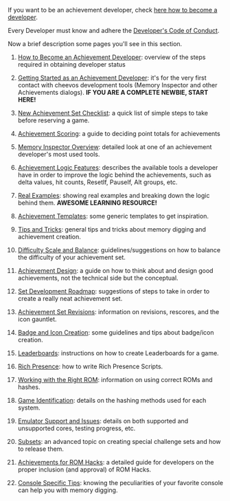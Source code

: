 If you want to be an achievement developer, check [here how to become a developer](How-to-Become-an-Achievement-Developer).

Every Developer must know and adhere the [Developer's Code of Conduct](Developers-Code-of-Conduct).

Now a brief description some pages you'll see in this section.

1. [How to Become an Achievement Developer](How-to-Become-an-Achievement-Developer): overview of the steps required in obtaining developer status

2. [Getting Started as an Achievement Developer](Getting-Started-as-an-Achievement-Developer): it's for the very first contact with cheevos development tools (Memory Inspector and other Achievements dialogs). **IF YOU ARE A COMPLETE NEWBIE, START HERE!**

3. [New Achievement Set Checklist](New-Achievement-Set-Checklist): a quick list of simple steps to take before reserving a game.

4. [Achievement Scoring](Achievement-Scoring): a guide to deciding point totals for achievements

5. [Memory Inspector Overview](Memory-Inspector-Overview): detailed look at one of an achievement developer's most used tools.

6. [Achievement Logic Features](Achievement-Logic-Features): describes the available tools a developer have in order to improve the logic behind the achievements, such as delta values, hit counts, ResetIf, PauseIf, Alt groups, etc.

7. [Real Examples](Real-Examples): showing real examples and breaking down the logic behind them. **AWESOME LEARNING RESOURCE!**

8. [Achievement Templates](Achievement-Templates): some generic templates to get inspiration.

9. [Tips and Tricks](Tips-and-Tricks): general tips and tricks about memory digging and achievement creation.

10. [Difficulty Scale and Balance](Difficulty-Scale-and-Balance): guidelines/suggestions on how to balance the difficulty of your achievement set.

11. [Achievement Design](Achievement-Design): a guide on how to think about and design good achievements, not the technical side but the conceptual.

12. [Set Development Roadmap](Set-Development-Roadmap): suggestions of steps to take in order to create a really neat achievement set.

13. [Achievement Set Revisions](Achievement-Set-Revisions): information on revisions, rescores, and the icon gauntlet.

14. [Badge and Icon Creation](Badge-and-Icon-Creation): some guidelines and tips about badge/icon creation.

15. [Leaderboards](Leaderboards): instructions on how to create Leaderboards for a game.

16. [Rich Presence](Rich-Presence): how to write Rich Presence Scripts.

17. [Working with the Right ROM](Working-with-the-Right-ROM): information on using correct ROMs and hashes.

18. [Game Identification](Game-Identification): details on the hashing methods used for each system.

19. [Emulator Support and Issues](Emulator-Support-and-Issues): details on both supported and unsupported cores, testing progress, etc.

20. [Subsets](Subsets): an advanced topic on creating special challenge sets and how to release them.

21. [Achievements for ROM Hacks](Achievements-for-ROM-hacks):  a detailed guide for developers on the proper inclusion (and approval) of ROM Hacks.

22. [Console Specific Tips](Console-Specific-Tips): knowing the peculiarities of your favorite console can help you with memory digging.